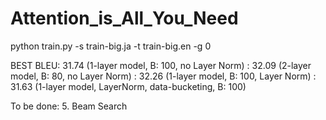 # Attention_is_All_You_Need

python train.py -s train-big.ja -t train-big.en -g 0


BEST BLEU: 31.74 (1-layer model, B: 100, no Layer Norm)
: 32.09 (2-layer model, B: 80, no Layer Norm)
: 32.26 (1-layer model, B: 100, Layer Norm)
: 31.63 (1-layer model, LayerNorm, data-bucketing, B: 100)

To be done:
5. Beam Search